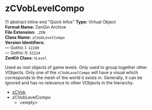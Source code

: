 # zCVobLevelCompo

!!! abstract inline end "Quick Infos"
    **Type:** Virtual Object<br/>
    **Format Name:** ZenGin Archive<br/>
    **File Extension:** `.ZEN`<br/>
    **Class Name:** `zCVobLevelCompo`<br/>
    **Version Identifiers:**<br />
    — Gothic I: `12289`<br/>
    — Gothic II: `52224`<br/>
    **ZenKit Class:** `VLevel`

Used as root objects of game levels. Only used to group together other VObjects. Only one of the `zCVobLevelCompo` will
have a visual which corresponds to the mesh of the world it exists in. Generally, it can be ignored and has no relevance
to other VObjects in the hierarchy.

<ul class="sp-list">
    <li class="sp-type"><a href="../zCVob/">zCVob</a></li>
    <li class="sp-type">
        <span>zCVobLevelCompo</span>
        <ul class="sp-list">
            <li class="sp-none">&lt;empty&gt;</li>
        </ul>
    </li>
</ul>

